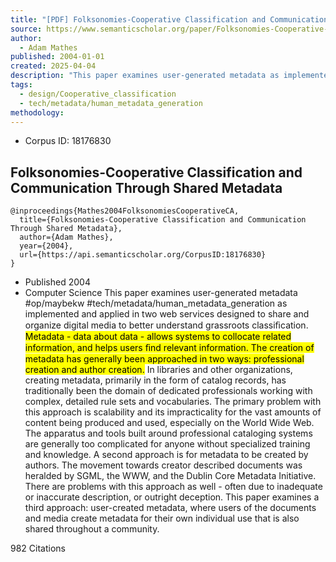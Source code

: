 ```yaml
---
title: "[PDF] Folksonomies-Cooperative Classification and Communication Through Shared Metadata | Semantic Scholar"
source: https://www.semanticscholar.org/paper/Folksonomies-Cooperative-Classification-and-Through-Mathes/aa11849871fe719f02c75051c2ff0f9bd3134de1
author:
  - Adam Mathes
published: 2004-01-01
created: 2025-04-04
description: "This paper examines user-generated metadata as implemented and applied in two web services designed to share and organize digital media to better understand grassroots classiﬁcation. Metadata - data about data - allows systems to collocate related information, and helps users ﬁnd relevant information. The creation of metadata has generally been approached in two ways: professional creation and author creation. In libraries and other organizations, creating metadata, primarily in the form of catalog records, has traditionally been the domain of dedicated professionals working with complex, detailed rule sets and vocabularies. The primary problem with this approach is scalability and its impracticality for the vast amounts of content being produced and used, especially on the World Wide Web. The apparatus and tools built around professional cataloging systems are generally too complicated for anyone without specialized training and knowledge. A second approach is for metadata to be created by authors. The movement towards creator described documents was heralded by SGML, the WWW, and the Dublin Core Metadata Initiative. There are problems with this approach as well - often due to inadequate or inaccurate description, or outright deception. This paper examines a third approach: user-created metadata, where users of the documents and media create metadata for their own individual use that is also shared throughout a community."
tags:
  - design/Cooperative_classification
  - tech/metadata/human_metadata_generation
methodology:
---
```

- Corpus ID: 18176830

## Folksonomies-Cooperative Classification and Communication Through Shared Metadata

```
@inproceedings{Mathes2004FolksonomiesCooperativeCA,
  title={Folksonomies-Cooperative Classification and Communication Through Shared Metadata},
  author={Adam Mathes},
  year={2004},
  url={https://api.semanticscholar.org/CorpusID:18176830}
}
```
- Published 2004
- Computer Science
This paper examines user-generated metadata #op/maybekw  #tech/metadata/human_metadata_generation  as implemented and applied in two web services designed to share and organize digital media to better understand grassroots classiﬁcation. <mark class="hltr-orange">Metadata - data about data - allows systems to collocate related information, and helps users ﬁnd relevant information. The creation of metadata has generally been approached in two ways: professional creation and author creation.</mark> In libraries and other organizations, creating metadata, primarily in the form of catalog records, has traditionally been the domain of dedicated professionals working with complex, detailed rule sets and vocabularies. The primary problem with this approach is scalability and its impracticality for the vast amounts of content being produced and used, especially on the World Wide Web. The apparatus and tools built around professional cataloging systems are generally too complicated for anyone without specialized training and knowledge. A second approach is for metadata to be created by authors. The movement towards creator described documents was heralded by SGML, the WWW, and the Dublin Core Metadata Initiative. There are problems with this approach as well - often due to inadequate or inaccurate description, or outright deception. This paper examines a third approach: user-created metadata, where users of the documents and media create metadata for their own individual use that is also shared throughout a community.

982 Citations